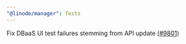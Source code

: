 ```yaml
---
"@linode/manager": Tests
---
```


Fix DBaaS UI test failures stemming from API update ([#9801](https://github.com/linode/manager/pull/9801))
